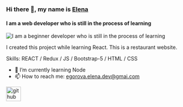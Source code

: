 ### Hi there 👋, my name is <a href="https://gravel-fast-sandpaper.glitch.me/" target="_blank">Elena</a>
#### I am a web developer who is still in the process of learning
![I am a beginner developer who is still in the process of learning](https://img.freepik.com/free-vector/tiny-people-gamers-playing-online-video-game-huge-joystick-clock_335657-2448.jpg?w=1380)

I created this project while learning React. This is a restaurant website.

Skills: REACT / Redux / JS / Bootstrap-5 / HTML / CSS

- 🌱 I’m currently learning Node
- 📫 How to reach me: egorova.elena.dev@gmai.com 


[<img src='https://cdn.jsdelivr.net/npm/simple-icons@3.0.1/icons/github.svg' alt='github' height='40'>](https://github.com/egorovaelena2987)  


